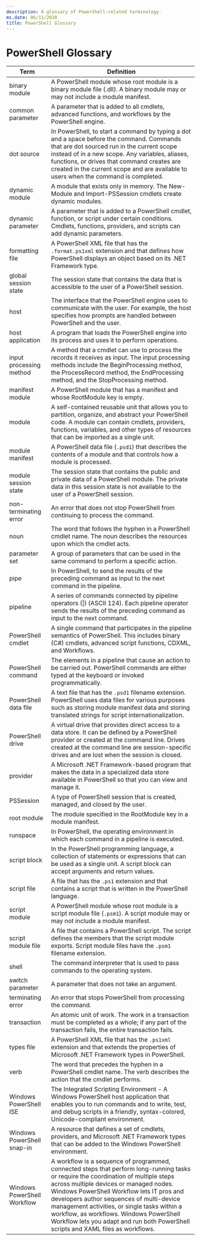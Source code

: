 ```yaml
---
description: A glossary of PowerShell-related terminology.
ms.date: 06/11/2020
title: PowerShell Glossary
---
```


# PowerShell Glossary

|            Term             | Definition |
| --------------------------- | ---------- |
| binary module               | A PowerShell module whose root module is a binary module file (.dll). A binary module may or may not include a module manifest. |
| common parameter            | A parameter that is added to all cmdlets, advanced functions, and workflows by the PowerShell engine. |
| dot source                  | In PowerShell, to start a command by typing a dot and a space before the command. Commands that are dot sourced run in the current scope instead of in a new scope. Any variables, aliases, functions, or drives that command creates are created in the current scope and are available to users when the command is completed. |
| dynamic module              | A module that exists only in memory. The New-Module and Import-PSSession cmdlets create dynamic modules. |
| dynamic parameter           | A parameter that is added to a PowerShell cmdlet, function, or script under certain conditions. Cmdlets, functions, providers, and scripts can add dynamic parameters. |
| formatting file             | A PowerShell XML file that has the `.format.ps1xml` extension and that defines how PowerShell displays an object based on its .NET Framework type. |
| global session state        | The session state that contains the data that is accessible to the user of a PowerShell session. |
| host                        | The interface that the PowerShell engine uses to communicate with the user. For example, the host specifies how prompts are handled between PowerShell and the user. |
| host application            | A program that loads the PowerShell engine into its process and uses it to perform operations. |
| input processing method     | A method that a cmdlet can use to process the records it receives as input. The input processing methods include the BeginProcessing method, the ProcessRecord method, the EndProcessing method, and the StopProcessing method. |
| manifest module             | A PowerShell module that has a manifest and whose RootModule key is empty. |
| module                      | A self-contained reusable unit that allows you to partition, organize, and abstract your PowerShell  code. A module can contain cmdlets, providers, functions, variables, and other types of resources that can be imported as a single unit. |
| module manifest             | A PowerShell data file (`.psd1`) that describes the contents of a module and that controls how a module is processed. |
| module session state        | The session state that contains the public and private data of a PowerShell module. The private data in this session state is not available to the user of a PowerShell session. |
| non-terminating error       | An error that does not stop PowerShell from continuing to process the command. |
| noun                        | The word that follows the hyphen in a PowerShell cmdlet name. The noun describes the resources upon which the cmdlet acts. |
| parameter set               | A group of parameters that can be used in the same command to perform a specific action. |
| pipe                        | In PowerShell, to send the results of the preceding command as input to the next command in the pipeline. |
| pipeline                    | A series of commands connected by pipeline operators (&#124;) (ASCII 124). Each pipeline operator sends the results of the preceding command as input to the next command. |
| PowerShell cmdlet           | A single command that participates in the pipeline semantics of PowerShell. This includes binary (C#) cmdlets, advanced script functions, CDXML, and Workflows. |
| PowerShell command          | The elements in a pipeline that cause an action to be carried out. PowerShell commands are either typed at the keyboard or invoked programmatically. |
| PowerShell data file        | A text file that has the `.psd1` filename extension. PowerShell uses data files for various purposes such as storing module manifest data and storing translated strings for script internationalization. |
| PowerShell drive            | A virtual drive that provides direct access to a data store. It can be defined by a PowerShell provider or created at the command line. Drives created at the command line are session-specific drives and are lost when the session is closed. |
| provider                    | A Microsoft .NET Framework-based program that makes the data in a specialized data store available in PowerShell so that you can view and manage it. |
| PSSession                   | A type of PowerShell session that is created, managed, and closed by the user. |
| root module                 | The module specified in the RootModule key in a module manifest. |
| runspace                    | In PowerShell, the operating environment in which each command in a pipeline is executed. |
| script block                | In the PowerShell programming language, a collection of statements or expressions that can be used as a single unit. A script block can accept arguments and return values. |
| script file                 | A file that has the `.ps1` extension and that contains a script that is written in the PowerShell language. |
| script module               | A PowerShell module whose root module is a script module file (`.psm1`). A script module may or may not include a module manifest. |
| script module file          | A file that contains a PowerShell script. The script defines the members that the script module exports. Script module files have the `.psm1` filename extension. |
| shell                       | The command interpreter that is used to pass commands to the operating system. |
| switch parameter            | A parameter that does not take an argument. |
| terminating error           | An error that stops PowerShell from processing the command. |
| transaction                 | An atomic unit of work. The work in a transaction must be completed as a whole; if any part of the transaction fails, the entire transaction fails. |
| types file                  | A PowerShell XML file that has the `.ps1xml` extension and that extends the properties of Microsoft .NET Framework types in PowerShell. |
| verb                        | The word that precedes the hyphen in a PowerShell cmdlet  name. The verb describes the action that the cmdlet performs. |
| Windows PowerShell ISE      | The Integrated Scripting Environment - A Windows PowerShell host application that enables you to run commands and to write, test, and debug scripts in a friendly, syntax-colored, Unicode-compliant environment. |
| Windows PowerShell snap-in  | A resource that defines a set of cmdlets, providers, and Microsoft .NET Framework types that can be added to the Windows PowerShell environment. |
| Windows PowerShell Workflow | A workflow is a sequence of programmed, connected steps that perform long-running tasks or require the coordination of multiple steps across multiple devices or managed nodes. Windows PowerShell Workflow lets IT pros and developers author sequences of multi-device management activities, or single tasks within a workflow, as workflows. Windows PowerShell Workflow lets you adapt and run both PowerShell scripts and XAML files as workflows. |
